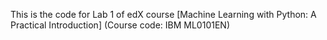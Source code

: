 This is the code for Lab 1 of edX course 
[Machine Learning with Python: A Practical Introduction]
(Course code: IBM ML0101EN)
